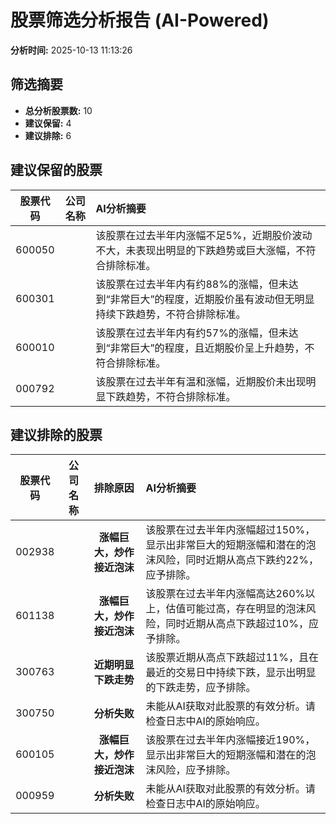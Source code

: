 # 股票筛选分析报告 (AI-Powered)

**分析时间:** 2025-10-13 11:13:26

## 筛选摘要

- **总分析股票数:** 10
- **建议保留:** 4
- **建议排除:** 6

## 建议保留的股票

| 股票代码 | 公司名称 | AI分析摘要 |
|:---:|:---:|:---|
| 600050 |  | 该股票在过去半年内涨幅不足5%，近期股价波动不大，未表现出明显的下跌趋势或巨大涨幅，不符合排除标准。 |
| 600301 |  | 该股票在过去半年内有约88%的涨幅，但未达到“非常巨大”的程度，近期股价虽有波动但无明显持续下跌趋势，不符合排除标准。 |
| 600010 |  | 该股票在过去半年内有约57%的涨幅，但未达到“非常巨大”的程度，且近期股价呈上升趋势，不符合排除标准。 |
| 000792 |  | 该股票在过去半年有温和涨幅，近期股价未出现明显下跌趋势，不符合排除标准。 |

## 建议排除的股票

| 股票代码 | 公司名称 | 排除原因 | AI分析摘要 |
|:---:|:---:|:---:|:---|
| 002938 |  | **涨幅巨大，炒作接近泡沫** | 该股票在过去半年内涨幅超过150%，显示出非常巨大的短期涨幅和潜在的泡沫风险，同时近期从高点下跌约22%，应予排除。 |
| 601138 |  | **涨幅巨大，炒作接近泡沫** | 该股票在过去半年内涨幅高达260%以上，估值可能过高，存在明显的泡沫风险，同时近期从高点下跌超过10%，应予排除。 |
| 300763 |  | **近期明显下跌走势** | 该股票近期从高点下跌超过11%，且在最近的交易日中持续下跌，显示出明显的下跌走势，应予排除。 |
| 300750 |  | **分析失败** | 未能从AI获取对此股票的有效分析。请检查日志中AI的原始响应。 |
| 600105 |  | **涨幅巨大，炒作接近泡沫** | 该股票在过去半年内涨幅接近190%，显示出非常巨大的短期涨幅和潜在的泡沫风险，应予排除。 |
| 000959 |  | **分析失败** | 未能从AI获取对此股票的有效分析。请检查日志中AI的原始响应。 |
